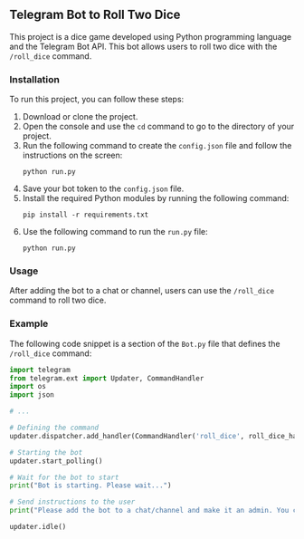 ## Telegram Bot to Roll Two Dice

This project is a dice game developed using Python programming language and the Telegram Bot API. This bot allows users to roll two dice with the `/roll_dice` command.

### Installation
To run this project, you can follow these steps:

1. Download or clone the project.
2. Open the console and use the `cd` command to go to the directory of your project.
3. Run the following command to create the `config.json` file and follow the instructions on the screen:
    ```
    python run.py 
    ```
4. Save your bot token to the `config.json` file.
5. Install the required Python modules by running the following command: 
    ```
    pip install -r requirements.txt
    ```
6. Use the following command to run the `run.py` file:
    ```
    python run.py 
    ```

### Usage
After adding the bot to a chat or channel, users can use the `/roll_dice` command to roll two dice.

### Example
The following code snippet is a section of the `Bot.py` file that defines the `/roll_dice` command:

```python
import telegram
from telegram.ext import Updater, CommandHandler
import os
import json

# ...

# Defining the command
updater.dispatcher.add_handler(CommandHandler('roll_dice', roll_dice_handler))

# Starting the bot
updater.start_polling()

# Wait for the bot to start
print("Bot is starting. Please wait...")

# Send instructions to the user
print("Please add the bot to a chat/channel and make it an admin. You can then use the /roll_dice command to roll two dice.")

updater.idle()

